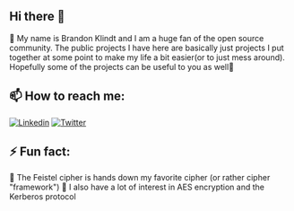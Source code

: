 ## Hi there 👋

🔭 My name is Brandon Klindt and I am a huge fan of the open source community. The public projects I have here are basically just projects I put together at some point to make my life a bit easier(or to just mess around). Hopefully some of the projects can be useful to you as well📖

## 📫 How to reach me:

[![Linkedin](https://img.shields.io/badge/LinkedIn-0A66C2?style=for-the-badge&logo=linkedin&logoColor=white)](https://www.linkedin.com/in/dissemblir)
[![Twitter](https://img.shields.io/badge/Twitter-1D9BF0?style=for-the-badge&logo=twitter&logoColor=white)](https://twitter.com/dissemblir)

## ⚡ Fun fact:

🔑 The Feistel cipher is hands down my favorite cipher (or rather cipher "framework")
🔐 I also have a lot of interest in AES encryption and the Kerberos protocol

<!--
**dissemblir/dissemblir** is a ✨ _special_ ✨ repository because its `README.md` (this file) appears on your GitHub profile.

Here are some ideas to get you started:

- 🔭 I’m currently working on ...
- 🌱 I’m currently learning ...
- 👯 I’m looking to collaborate on ...
- 🤔 I’m looking for help with ...
- 💬 Ask me about ...
- 📫 How to reach me: ...
- 😄 Pronouns: ...
- ⚡ Fun fact: ...
-->
